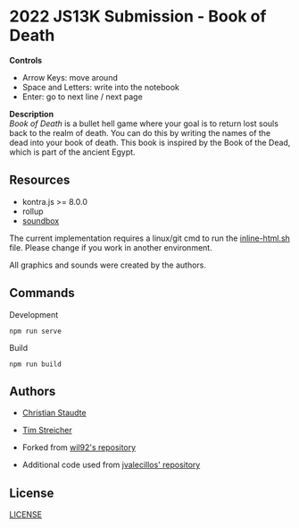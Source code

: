 # 2022 JS13K Submission - Book of Death

**Controls**
- Arrow Keys: move around
- Space and Letters: write into the notebook
- Enter: go to next line / next page

**Description**  
*Book of Death* is a bullet hell game where your goal is to return lost souls
back to the realm of death. You can do this by writing the names of the dead into
your book of death. This book is inspired by the Book of the Dead, which is part of the 
ancient Egypt. 

## Resources

- kontra.js >= 8.0.0
- rollup
- [soundbox](https://sb.bitsnbites.eu/)

The current implementation requires a linux/git cmd to run the [inline-html.sh](inline-html.sh) file. Please change if
you work in another environment.

All graphics and sounds were created by the authors.

## Commands

Development
```
npm run serve
```

Build
```
npm run build
```

## Authors

- [Christian Staudte](https://github.com/t4khosu)
- [Tim Streicher](https://github.com/coronoro)

- Forked from [wil92's repository](https://github.com/wil92/js13games-boilerplate) 
- Additional code used from [jvalecillos' repository](https://github.com/jvalecillos/js13k-rollup-starter)

## License

[LICENSE](./LICENSE.md)
